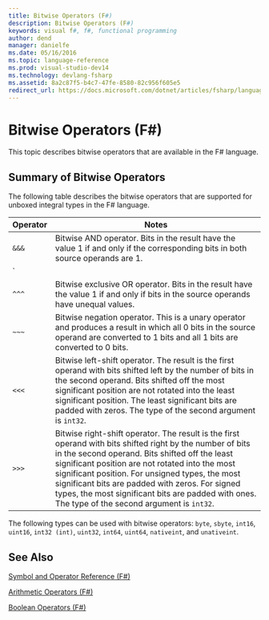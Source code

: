 ```yaml
---
title: Bitwise Operators (F#)
description: Bitwise Operators (F#)
keywords: visual f#, f#, functional programming
author: dend
manager: danielfe
ms.date: 05/16/2016
ms.topic: language-reference
ms.prod: visual-studio-dev14
ms.technology: devlang-fsharp
ms.assetid: 8a2c87f5-b4c7-47fe-8580-82c956f605e5
redirect_url: https://docs.microsoft.com/dotnet/articles/fsharp/language-reference/symbol-and-operator-reference/bitwise-operators 
---
```


# Bitwise Operators (F#)

This topic describes bitwise operators that are available in the F# language.


## Summary of Bitwise Operators
The following table describes the bitwise operators that are supported for unboxed integral types in the F# language.



| Operator |                                                                                                                                                                                                           Notes                                                                                                                                                                                                           |
|----------|---------------------------------------------------------------------------------------------------------------------------------------------------------------------------------------------------------------------------------------------------------------------------------------------------------------------------------------------------------------------------------------------------------------------------|
|  `&&&`   |                                                                                                                                              Bitwise AND operator. Bits in the result have the value 1 if and only if the corresponding bits in both source operands are 1.                                                                                                                                               |
|    `     |                                                                                                                                                                                                                                                                                                                                                                                                                           |
|  `^^^`   |                                                                                                                                            Bitwise exclusive OR operator. Bits in the result have the value 1 if and only if bits in the source operands have unequal values.                                                                                                                                             |
|  `~~~`   |                                                                                                                    Bitwise negation operator. This is a unary operator and produces a result in which all 0 bits in the source operand are converted to 1 bits and all 1 bits are converted to 0 bits.                                                                                                                    |
|  `<<<`   |                                            Bitwise left-shift operator. The result is the first operand with bits shifted left by the number of bits in the second operand. Bits shifted off the most significant position are not rotated into the least significant position. The least significant bits are padded with zeros. The type of the second argument is `int32`.                                             |
|  `>>>`   | Bitwise right-shift operator. The result is the first operand with bits shifted right by the number of bits in the second operand. Bits shifted off the least significant position are not rotated into the most significant position. For unsigned types, the most significant bits are padded with zeros. For signed types, the most significant bits are padded with ones. The type of the second argument is `int32`. |

The following types can be used with bitwise operators: `byte`, `sbyte`, `int16`, `uint16`, `int32 (int)`, `uint32`, `int64`, `uint64`, `nativeint`, and `unativeint`.


## See Also
[Symbol and Operator Reference &#40;F&#35;&#41;](Symbol-and-Operator-Reference-%5BFSharp%5D.md)

[Arithmetic Operators &#40;F&#35;&#41;](Arithmetic-Operators-%5BFSharp%5D.md)

[Boolean Operators &#40;F&#35;&#41;](Boolean-Operators-%5BFSharp%5D.md)

